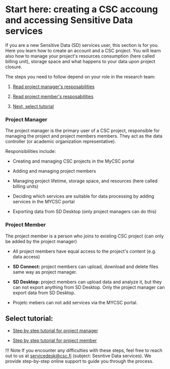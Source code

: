 
# Start here: creating a CSC accoung and accessing Sensitive Data services 

If you are a new Sensitive Data (SD) services user, this section is for you. Here you learn how to create an account and a CSC project. You will learn also how to manage your project's resources consumption (here called billing unit), storage space and what happens to your data upon project closure.

The steps you need to follow depend on your role in the research team:

1. [Read project manager's resposabilities](#project-manager)

2. [Read project member's resposabilities](#project-member)

3. [Next, select tutorial](#select-tutorial)


### Project Manager

The project manager is the primary user of a CSC project, responsible for managing the project and project members members. They act as the data controller (or academic organization representative).

Responsibilities include:

* Creating and managing CSC projects in the MyCSC portal
  
* Adding and managing project members
  
* Managing project lifetime, storage space, and resources (here called billing units)
  
* Deciding which services are suitable for data processing by adding services in the MYCSC portal
  
* Exporting data from SD Desktop (only project managers can do this)


### Project Member

The project member is a person who joins to existing CSC project (can only be added by the project manager)
  
* All project members have equal access to the project's content (e.g. data access)
  
* **SD Connect:** project members can upload, download and delete files same way as project manager.
  
* **SD Desktop:** project members can upload data and analyze it, but they can not export anything from SD Desktop. Only the project manager can export data from SD Desktop.
  
* Projetc mebers can not add services via the MYCSC portal.



## Select tutorial: 


* [Step by step tutorial for project manager](./sd-use-case-new-user-project-manager.md)

* [Step by step tutorial for project member](./sd-use-case-new-user-project-member.md)


!!! Note
    If you encounter any difficulties with these steps, feel free to reach out to us at servicedesk@csc.fi (subject: Sesntive Data services). We provide step-by-step online support to guide you through the process.


